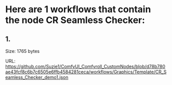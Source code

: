 # Here are 1 workflows that contain the node CR Seamless Checker:

## 1. 

Size: 1765 bytes

URL: https://github.com/Suzie1/ComfyUI_Comfyroll_CustomNodes/blob/d78b780ae43fcf8c6b7c6505e6ffb4584281ceca/workflows/Graphics/Template/CR_Seamless_Checker_demo1.json

